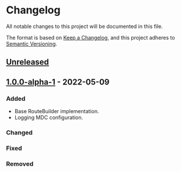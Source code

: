 # Changelog

All notable changes to this project will be documented in this file.

The format is based on [Keep a Changelog](https://keepachangelog.com/en/1.0.0/),
and this project adheres to [Semantic Versioning](https://semver.org/spec/v2.0.0.html).

## [Unreleased]

## [1.0.0-alpha-1] - 2022-05-09

### Added

-   Base RouteBuilder implementation.
-   Logging MDC configuration.

### Changed

### Fixed

### Removed

[Unreleased]: https://github.com/dev-senior-com-br/senior-camel-core/compare/1.0.0-alpha-1...HEAD

[1.0.0-alpha-1]: https://github.com/dev-senior-com-br/senior-camel-core/compare/00bafe8cd274f4e1e07604ae7aefd85f5ba903a9...1.0.0-alpha-1
